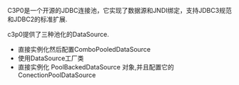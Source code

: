 C3P0是一个开源的JDBC连接池，它实现了数据源和JNDI绑定，支持JDBC3规范和JDBC2的标准扩展.

c3p0提供了三种池化的DataSource.
* 直接实例化然后配置ComboPooledDataSource
* 使用DataSource工厂类
* 直接实例化 PoolBackedDataSource 对象,并且配置它的ConectionPoolDataSource